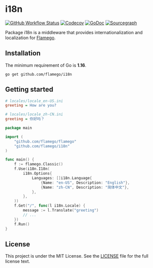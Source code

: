 # i18n

[![GitHub Workflow Status](https://img.shields.io/github/workflow/status/flamego/i18n/Go?logo=github&style=for-the-badge)](https://github.com/flamego/i18n/actions?query=workflow%3AGo)
[![Codecov](https://img.shields.io/codecov/c/gh/flamego/i18n?logo=codecov&style=for-the-badge)](https://app.codecov.io/gh/flamego/i18n)
[![GoDoc](https://img.shields.io/badge/GoDoc-Reference-blue?style=for-the-badge&logo=go)](https://pkg.go.dev/github.com/flamego/i18n?tab=doc)
[![Sourcegraph](https://img.shields.io/badge/view%20on-Sourcegraph-brightgreen.svg?style=for-the-badge&logo=sourcegraph)](https://sourcegraph.com/github.com/flamego/i18n)

Package i18n is a middleware that provides internationalization and localization for [Flamego](https://github.com/flamego/flamego).

## Installation

The minimum requirement of Go is **1.16**.

	go get github.com/flamego/i18n

## Getting started

```ini
# locales/locale_en-US.ini
greeting = How are you?
```

```ini
# locales/locale_zh-CN.ini
greeting = 你好吗？
```

```go
package main

import (
	"github.com/flamego/flamego"
	"github.com/flamego/i18n"
)

func main() {
	f := flamego.Classic()
	f.Use(i18n.I18n(
		i18n.Options{
			Languages: []i18n.Language{
				{Name: "en-US", Description: "English"},
				{Name: "zh-CN", Description: "简体中文"},
			},
		},
	))
	f.Get("/", func(l i18n.Locale) {
		message := l.Translate("greeting")
		// ...
	})
	f.Run()
}
```

## License

This project is under the MIT License. See the [LICENSE](LICENSE) file for the full license text.
